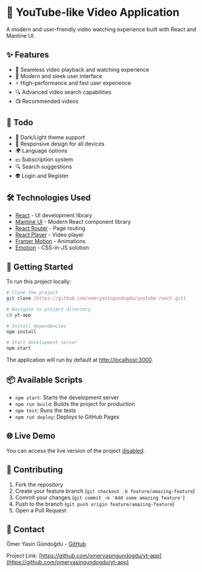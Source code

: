 # 🎥 YouTube-like Video Application

A modern and user-friendly video watching experience built with React and Mantine UI.

## ✨ Features

- 🎥 Seamless video playback and watching experience
- 🎨 Modern and sleek user interface
- ⚡ High-performance and fast user experience
- 🔍 Advanced video search capabilities
- 📺 Recommended videos

## 🎯 Todo

- 🌙 Dark/Light theme support
- 📱 Responsive design for all devices
- 🌍 Language options
- 💵 Subscription system
- 🔍 Search suggestions
- 👽 Login and Register

## 🛠️ Technologies Used

- [React](https://reactjs.org/) - UI development library
- [Mantine UI](https://mantine.dev/) - Modern React component library
- [React Router](https://reactrouter.com/) - Page routing
- [React Player](https://github.com/CookPete/react-player) - Video player
- [Framer Motion](https://www.framer.com/motion/) - Animations
- [Emotion](https://emotion.sh/) - CSS-in-JS solution

## 🚀 Getting Started

To run this project locally:

```bash
# Clone the project
git clone [https://github.com/omeryasingundogdu/youtube-react.git]

# Navigate to project directory
cd yt-app

# Install dependencies
npm install

# Start development server
npm start
```

The application will run by default at [http://localhost:3000](http://localhost:3000).

## 📦 Available Scripts

- `npm start`: Starts the development server
- `npm run build`: Builds the project for production
- `npm test`: Runs the tests
- `npm run deploy`: Deploys to GitHub Pages

## 🌐 Live Demo

You can access the live version of the project [disabled](...).

## 👥 Contributing

1. Fork the repository
2. Create your feature branch (`git checkout -b feature/amazing-feature`)
3. Commit your changes (`git commit -m 'Add some amazing feature'`)
4. Push to the branch (`git push origin feature/amazing-feature`)
5. Open a Pull Request

## 📧 Contact

Ömer Yasin Gündoğdu - [GitHub](https://github.com/omeryasingundogdu)

Project Link: [https://github.com/omeryasingundogdu/yt-app](https://github.com/omeryasingundogdu/yt-app)
